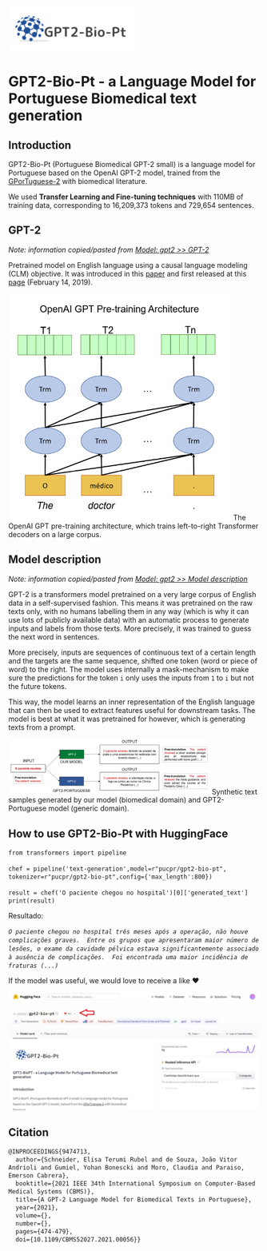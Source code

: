 <img src="./img/logo-gpt2-bio-pt.png" alt="Logo GPT2-Bio-Pt">

# GPT2-Bio-Pt - a Language Model for Portuguese Biomedical text generation

## Introduction

GPT2-Bio-Pt (Portuguese Biomedical GPT-2 small) is a language model for Portuguese based on the OpenAI GPT-2 model, trained from the [GPorTuguese-2](https://huggingface.co/pierreguillou/gpt2-small-portuguese/) with biomedical literature.

We used **Transfer Learning and Fine-tuning techniques** with 110MB of training data, corresponding to 16,209,373 tokens and 729,654 sentences. 

## GPT-2 

*Note: information copied/pasted from [Model: gpt2 >> GPT-2](https://huggingface.co/gpt2#gpt-2)*

Pretrained model on English language using a causal language modeling (CLM) objective. It was introduced in this [paper](https://d4mucfpksywv.cloudfront.net/better-language-models/language_models_are_unsupervised_multitask_learners.pdf) and first released at this [page](https://openai.com/blog/better-language-models/) (February 14, 2019).

<img src="./img/openAi.png" alt="OpenAI GPT-2">
The OpenAI GPT pre-training architecture, which trains left-to-right Transformer decoders on a large corpus.

## Model description

*Note: information copied/pasted from [Model: gpt2 >> Model description](https://huggingface.co/gpt2#model-description)*

GPT-2 is a transformers model pretrained on a very large corpus of English data in a self-supervised fashion. This means it was pretrained on the raw texts only, with no humans labelling them in any way (which is why it can use lots of publicly available data) with an automatic process to generate inputs and labels from those texts. More precisely, it was trained to guess the next word in sentences.

More precisely, inputs are sequences of continuous text of a certain length and the targets are the same sequence, shifted one token (word or piece of word) to the right. The model uses internally a mask-mechanism to make sure the predictions for the token `i` only uses the inputs from `1` to `i` but not the future tokens.

This way, the model learns an inner representation of the English language that can then be used to extract features useful for downstream tasks. The model is best at what it was pretrained for however, which is generating texts from a prompt.

<img src="./img/comparacaoGPT2.png" alt="GPT2-Bio-Pt x Portuguese GPT-2" width="80%">
Synthetic text samples generated by our model (biomedical domain) and GPT2-Portuguese model (generic domain).


## How to use GPT2-Bio-Pt with HuggingFace

```
from transformers import pipeline

chef = pipeline('text-generation',model=r"pucpr/gpt2-bio-pt", tokenizer=r"pucpr/gpt2-bio-pt",config={'max_length':800})

result = chef('O paciente chegou no hospital')[0]['generated_text']
print(result)

```

Resultado:

*```O paciente chegou no hospital três meses após a operação, não houve complicações graves.  Entre os grupos que apresentaram maior número de lesões, o exame da cavidade pélvica estava significantemente associado à ausência de complicações.  Foi encontrada uma maior incidência de fraturas (...)```*

If the model was useful, we would love to receive a like ❤️

<img src="./img/like-biobertpt-gpt.jpg" alt="GPT2-Bio-Pt">

## Citation
```
@INPROCEEDINGS{9474713,
  author={Schneider, Elisa Terumi Rubel and de Souza, João Vitor Andrioli and Gumiel, Yohan Bonescki and Moro, Claudia and Paraiso, Emerson Cabrera},
  booktitle={2021 IEEE 34th International Symposium on Computer-Based Medical Systems (CBMS)}, 
  title={A GPT-2 Language Model for Biomedical Texts in Portuguese}, 
  year={2021},
  volume={},
  number={},
  pages={474-479},
  doi={10.1109/CBMS52027.2021.00056}}
```
